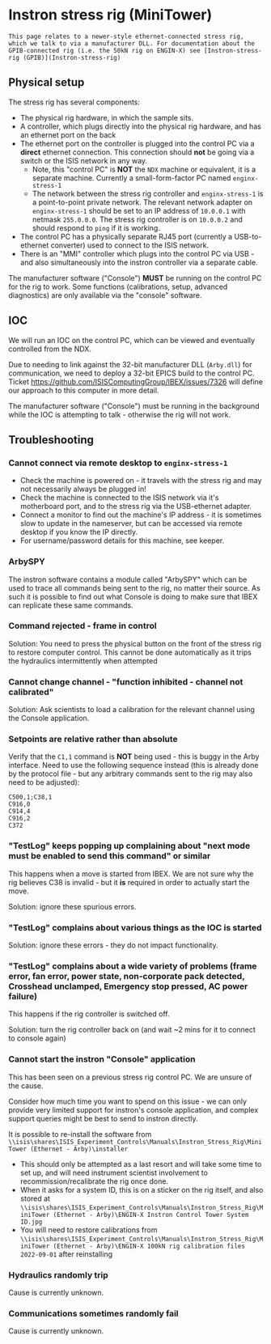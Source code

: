 # Instron stress rig (MiniTower)

```{note}
This page relates to a newer-style ethernet-connected stress rig, which we talk to via a manufacturer DLL. For documentation about the GPIB-connected rig (i.e. the 50kN rig on ENGIN-X) see [Instron-stress-rig (GPIB)](Instron-stress-rig)
```

## Physical setup

The stress rig has several components:
- The physical rig hardware, in which the sample sits.
- A controller, which plugs directly into the physical rig hardware, and has an ethernet port on the back
- The ethernet port on the controller is plugged into the control PC via a **direct** ethernet connection. This connection should **not** be going via a switch or the ISIS network in any way.
  * Note, this "control PC" is **NOT** the `NDX` machine or equivalent, it is a separate machine. Currently a small-form-factor PC named `enginx-stress-1`
  * The network between the stress rig controller and `enginx-stress-1` is a point-to-point private network. The relevant network adapter on `enginx-stress-1` should be set to an IP address of `10.0.0.1` with netmask `255.0.0.0`. The stress rig controller is on `10.0.0.2` and should respond to `ping` if it is working.
- The control PC has a physically separate RJ45 port (currently a USB-to-ethernet converter) used to connect to the ISIS network.
- There is an "MMI" controller which plugs into the control PC via USB - and also simultaneously into the instron controller via a separate cable.

The manufacturer software ("Console") **MUST** be running on the control PC for the rig to work. Some functions (calibrations, setup, advanced diagnostics) are only available via the "console" software.

## IOC

We will run an IOC on the control PC, which can be viewed and eventually controlled from the NDX.

Due to needing to link against the 32-bit manufacturer DLL (`Arby.dll`) for communication, we need to deploy a 32-bit EPICS build to the control PC. Ticket https://github.com/ISISComputingGroup/IBEX/issues/7326 will define our approach to this computer in more detail.

The manufacturer software ("Console") must be running in the background while the IOC is attempting to talk - otherwise the rig will not work.

## Troubleshooting

### Cannot connect via remote desktop to `enginx-stress-1`

- Check the machine is powered on - it travels with the stress rig and may not necessarily always be plugged in!
- Check the machine is connected to the ISIS network via it's motherboard port, and to the stress rig via the USB-ethernet adapter.
- Connect a monitor to find out the machine's IP address - it is sometimes slow to update in the nameserver, but can be accessed via remote desktop if you know the IP directly.
- For username/password details for this machine, see keeper.

### ArbySPY

The instron software contains a module called "ArbySPY" which can be used to trace all commands being sent to the rig, no matter their source. As such it is possible to find out what Console is doing to make sure that IBEX can replicate these same commands.

### Command rejected - frame in control

Solution: You need to press the physical button on the front of the stress rig to restore computer control. This cannot be done automatically as it trips the hydraulics intermittently when attempted

### Cannot change channel - "function inhibited - channel not calibrated"

Solution: Ask scientists to load a calibration for the relevant channel using the Console application.

### Setpoints are relative rather than absolute

Verify that the `C1,1` command is **NOT** being used - this is buggy in the Arby interface. Need to use the following sequence instead (this is already done by the protocol file - but any arbitrary commands sent to the rig may also need to be adjusted):

```
C500,1;C38,1
C916,0
C914,4
C916,2
C372
```

### "TestLog" keeps popping up complaining about "next mode must be enabled to send this command" or similar

This happens when a move is started from IBEX. We are not sure why the rig believes C38 is invalid - but it **is** required in order to actually start the move.

Solution: ignore these spurious errors.

### "TestLog" complains about various things as the IOC is started

Solution: ignore these errors - they do not impact functionality.

### "TestLog" complains about a wide variety of problems (frame error, fan error, power state, non-corporate pack detected, Crosshead unclamped, Emergency stop pressed, AC power failure)

This happens if the rig controller is switched off. 

Solution: turn the rig controller back on (and wait ~2 mins for it to connect to console again)

### Cannot start the instron "Console" application

This has been seen on a previous stress rig control PC. We are unsure of the cause.

Consider how much time you want to spend on this issue - we can only provide very limited support for instron's console application, and complex support queries might be best to send to instron directly.

It is possible to re-install the software from `\\isis\shares\ISIS_Experiment_Controls\Manuals\Instron_Stress_Rig\MiniTower (Ethernet - Arby)\installer`
- This should only be attempted as a last resort and will take some time to set up, and will need instrument scientist involvement to recommission/recalibrate the rig once done.
- When it asks for a system ID, this is on a sticker on the rig itself, and also stored at `\\isis\shares\ISIS_Experiment_Controls\Manuals\Instron_Stress_Rig\MiniTower (Ethernet - Arby)\ENGIN-X Instron Control Tower System ID.jpg`
- You will need to restore calibrations from `\\isis\shares\ISIS_Experiment_Controls\Manuals\Instron_Stress_Rig\MiniTower (Ethernet - Arby)\ENGIN-X 100kN rig calibration files 2022-09-01` after reinstalling

### Hydraulics randomly trip

Cause is currently unknown.

### Communications sometimes randomly fail

Cause is currently unknown.